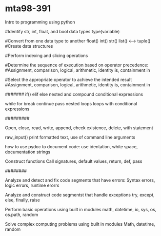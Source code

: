 # mta98-391
Intro to programming using python


#Identify str, int, float, and bool data types
type(variable)

#Convert from one data type to another
float()
int()
str()
list() <--> tuple()
#Create data structures 

#Perform indexing and slicing operations 

#Determine the sequence of execution based on operator precedence:
#Assignment, comparison, logical, arithmetic, identity is, containment in

#Select the appropriate operator to achieve the intended result
#Assignment, comparison, logical, arithmetic, identity is, containment in

#######
if()
elif
else
nested and compound conditional expressions 

while
for
break 
continue
pass
nested loops
loops with conditional expressions

#########


Open, close, read, write, append, check existence, delete, with statement 


raw_input()
print formatted text, use of command line arguments 


how to use pydoc to document code: use identation, white space, documentation strings

Construct functions
Call signatures, default values, return, def, pass 

########

Analyze and detect and fix code segments that have errors:
Syntax errors, logic errors, runtime erorrs


Analyze and construct code segmentst that handle exceptions 
try, except, else, finally, raise 


Perform basic operations using built in modules
math, datetime, io, sys, os, os.path, random 

Solve complex computing problems using built in modules 
Math, datetime, random 
